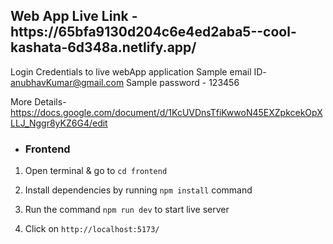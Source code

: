 <h2>Web App Live Link - https://65bfa9130d204c6e4ed2aba5--cool-kashata-6d348a.netlify.app/ </h2> 

Login Credentials to live webApp application
Sample email ID- anubhavKumar@gmail.com
Sample password - 123456

More Details- https://docs.google.com/document/d/1KcUVDnsTfiKwwoN45EXZpkcekOpXLLJ_Nggr8yKZ6G4/edit


- <h3> Frontend

1. Open terminal & go to `cd frontend`

2. Install dependencies by running `npm install` command

3. Run the command `npm run dev` to start live server

4. Click on `http://localhost:5173/`
